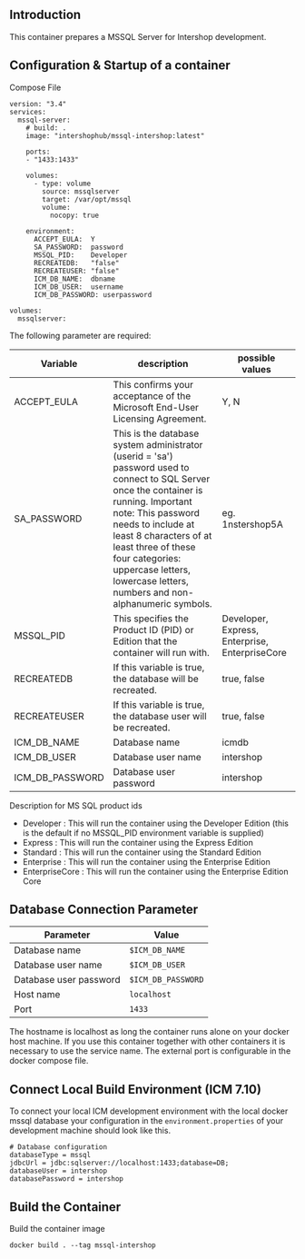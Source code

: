 ## Introduction

This container prepares a MSSQL Server for Intershop development.

## Configuration & Startup of a container

Compose File
```
version: "3.4"
services:
  mssql-server:
    # build: .
    image: "intershophub/mssql-intershop:latest"
    
    ports:
    - "1433:1433"

    volumes:
      - type: volume
        source: mssqlserver
        target: /var/opt/mssql
        volume:
          nocopy: true

    environment:
      ACCEPT_EULA:  Y
      SA_PASSWORD:  password
      MSSQL_PID:    Developer
      RECREATEDB:   "false"
      RECREATEUSER: "false"
      ICM_DB_NAME:  dbname
      ICM_DB_USER:  username
      ICM_DB_PASSWORD: userpassword

volumes:
  mssqlserver:
```

The following parameter are required:

| Variable | description | possible values
|----------|-----------|-----------| 
| ACCEPT_EULA   | This confirms your acceptance of the Microsoft End-User Licensing Agreement. | Y, N |
| SA_PASSWORD   | This is the database system administrator (userid = 'sa') password used to connect to SQL Server once the container is running. Important note: This password needs to include at least 8 characters of at least three of these four categories: uppercase letters, lowercase letters, numbers and non-alphanumeric symbols. | eg. 1nstershop5A |
| MSSQL_PID     | This specifies the Product ID (PID) or Edition that the container will run with. | Developer, Express, Enterprise, EnterpriseCore
| RECREATEDB    | If this variable is true, the database will be recreated. | true, false
| RECREATEUSER  | If this variable is true, the database user will be recreated. | true, false
| ICM_DB_NAME      | Database name           | icmdb
| ICM_DB_USER      | Database user name      | intershop
| ICM_DB_PASSWORD  | Database user password  | intershop

Description for MS SQL product ids
* Developer : This will run the container using the Developer Edition (this is the default if no MSSQL_PID environment variable is supplied) 
* Express : This will run the container using the Express Edition 
* Standard : This will run the container using the Standard Edition 
* Enterprise : This will run the container using the Enterprise Edition 
* EnterpriseCore : This will run the container using the Enterprise Edition Core 

## Database Connection Parameter

| Parameter | Value
|------------------------|-----------------|
| Database name          | ```$ICM_DB_NAME``` |
| Database user name     | ```$ICM_DB_USER```|
| Database user password | ```$ICM_DB_PASSWORD```|
| Host name              | ```localhost``` |
| Port                   | ```1433``` |

The hostname is localhost as long the container runs alone on your docker host machine. If you use this container
 together with other containers it is necessary to use the service name. The external port is configurable in the docker compose file. 

## Connect Local Build Environment (ICM 7.10)

To connect your local ICM development environment with the local docker mssql database your configuration in the `environment.properties` of your development machine should look like this.

```
# Database configuration
databaseType = mssql
jdbcUrl = jdbc:sqlserver://localhost:1433;database=DB; 
databaseUser = intershop 
databasePassword = intershop
```

## Build the Container

Build the container image
```
docker build . --tag mssql-intershop
```
